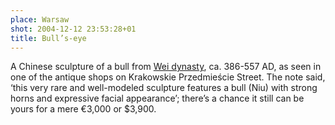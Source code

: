 ```yaml
---
place: Warsaw
shot: 2004-12-12 23:53:28+01
title: Bull’s-eye
---
```


A Chinese sculpture of a bull from [Wei dynasty](http://en.wikipedia.org/wiki/Northern_Wei), ca. 386-557 AD, as seen in one of the antique shops on Krakowskie Przedmieście Street. The note said, ‘this very rare and well-modeled sculpture features a bull (Niu) with strong horns and expressive facial appearance’; there’s a chance it still can be yours for a mere €3,000 or $3,900.
